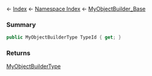 ← [Index](Api-Index) ← [Namespace Index](Namespace-Index) ← [MyObjectBuilder_Base](VRage.ObjectBuilders.MyObjectBuilder_Base)

### Summary

```csharp
public MyObjectBuilderType TypeId { get; }
```

### Returns

[MyObjectBuilderType](VRage.ObjectBuilders.MyObjectBuilderType)


